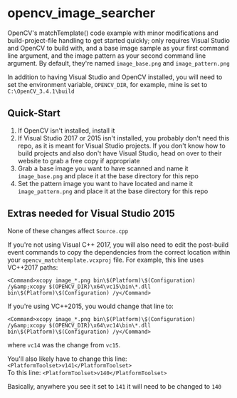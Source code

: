 # opencv_image_searcher  

OpenCV's matchTemplate() code example with minor modifications and build-project-file handling to get started quickly; only requires Visual Studio and OpenCV to build with, and a base image sample as your first command line argument, and the image pattern as your second command line argument. By default, they're named `image_base.png` and `image_pattern.png`

In addition to having Visual Studio and OpenCV installed, you will need to set the environment variable, `OPENCV_DIR`, for example, mine is set to `C:\OpenCV_3.4.1\build` 

## Quick-Start  
1. If OpenCV isn't installed, install it  
2. If Visual Studio 2017 or 2015 isn't installed, you probably don't need this repo, as it is meant for Visual Studio projects. If you don't know how to build projects and also don't have Visual Studio, head on over to their website to grab a free copy if appropriate  
3. Grab a base image you want to have scanned and name it `image_base.png` and place it at the base directory for this repo  
4. Set the pattern image you want to have located and name it `image_pattern.png` and place it at the base directory for this repo  

## Extras needed for Visual Studio 2015  
 
None of these changes affect `Source.cpp`  

If you're not using Visual C++ 2017, you will also need to edit the post-build event commands to copy the dependencies from the correct location within your `opencv_matchtemplate.vcxproj` file. For example, this line uses VC++2017 paths: 

`<Command>xcopy image_*.png bin\$(Platform)\$(Configuration) /y&amp;xcopy $(OPENCV_DIR)\x64\vc15\bin\*.dll bin\$(Platform)\$(Configuration) /y</Command>` 

If you're using VC++2015, you would change that line to: 

`<Command>xcopy image_*.png bin\$(Platform)\$(Configuration) /y&amp;xcopy $(OPENCV_DIR)\x64\vc14\bin\*.dll bin\$(Platform)\$(Configuration) /y</Command>` 

where `vc14` was the change from `vc15`.

You'll also likely have to change this line: `<PlatformToolset>v141</PlatformToolset>`  
To this line: `<PlatformToolset>v140</PlatformToolset>`

Basically, anywhere you see it set to `141` it will need to be changed to `140`  
